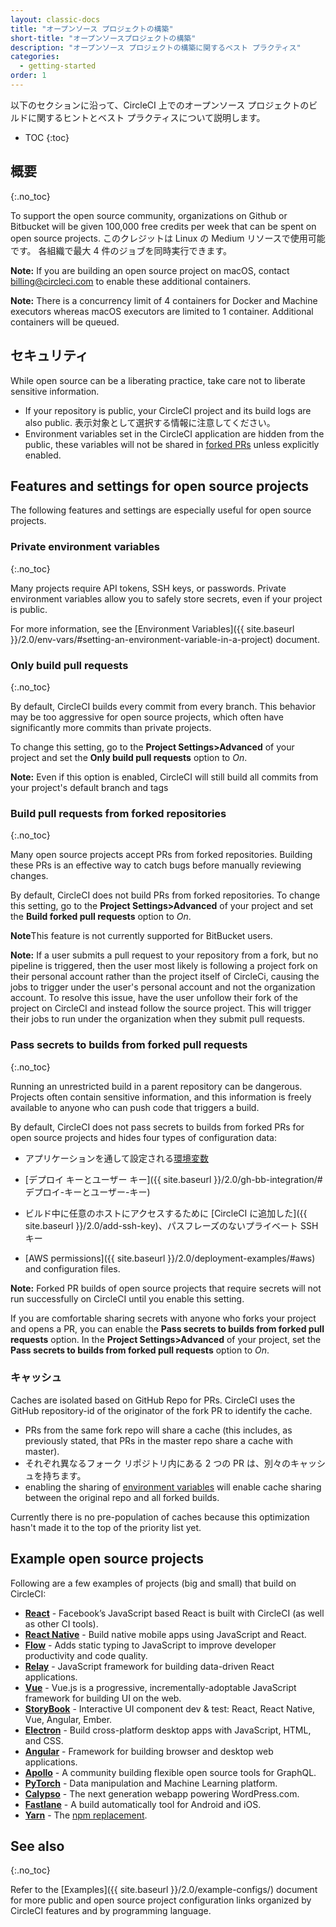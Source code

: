 ```yaml
---
layout: classic-docs
title: "オープンソース プロジェクトの構築"
short-title: "オープンソースプロジェクトの構築"
description: "オープンソース プロジェクトの構築に関するベスト プラクティス"
categories:
  - getting-started
order: 1
---
```


以下のセクションに沿って、CircleCI 上でのオープンソース プロジェクトのビルドに関するヒントとベスト プラクティスについて説明します。

* TOC
{:toc}

## 概要
{:.no_toc}

To support the open source community, organizations on Github or Bitbucket will be given 100,000 free credits per week that can be spent on open source projects. このクレジットは Linux の Medium リソースで使用可能です。 各組織で最大 4 件のジョブを同時実行できます。

**Note:** If you are building an open source project on macOS, contact billing@circleci.com to enable these additional containers.

**Note:** There is a concurrency limit of 4 containers for Docker and Machine executors whereas macOS executors are limited to 1 container. Additional containers will be queued.

## セキュリティ

While open source can be a liberating practice, take care not to liberate sensitive information.

- If your repository is public, your CircleCI project and its build logs are also public. 表示対象として選択する情報に注意してください。
- Environment variables set in the CircleCI application are hidden from the public, these variables will not be shared in [forked PRs](#pass-secrets-to-builds-from-forked-pull-requests) unless explicitly enabled.

## Features and settings for open source projects

The following features and settings are especially useful for open source projects.

### Private environment variables
{:.no_toc}

Many projects require API tokens, SSH keys, or passwords. Private environment variables allow you to safely store secrets, even if your project is public.

For more information, see the [Environment Variables]({{ site.baseurl }}/2.0/env-vars/#setting-an-environment-variable-in-a-project) document.

### Only build pull requests
{:.no_toc}

By default, CircleCI builds every commit from every branch. This behavior may be too aggressive for open source projects, which often have significantly more commits than private projects.

To change this setting, go to the **Project Settings>Advanced** of your project and set the **Only build pull requests** option to _On_.

**Note:** Even if this option is enabled, CircleCI will still build all commits from your project's default branch and tags

### Build pull requests from forked repositories
{:.no_toc}

Many open source projects accept PRs from forked repositories. Building these PRs is an effective way to catch bugs before manually reviewing changes.

By default, CircleCI does not build PRs from forked repositories. To change this setting, go to the **Project Settings>Advanced** of your project and set the **Build forked pull requests** option to _On_.

**Note**This feature is not currently supported for BitBucket users.

**Note:** If a user submits a pull request to your repository from a fork, but no pipeline is triggered, then the user most likely is following a project fork on their personal account rather than the project itself of CircleCi, causing the jobs to trigger under the user's personal account and not the organization account. To resolve this issue, have the user unfollow their fork of the project on CircleCI and instead follow the source project. This will trigger their jobs to run under the organization when they submit pull requests.

### Pass secrets to builds from forked pull requests
{:.no_toc}

Running an unrestricted build in a parent repository can be dangerous. Projects often contain sensitive information, and this information is freely available to anyone who can push code that triggers a build.

By default, CircleCI does not pass secrets to builds from forked PRs for open source projects and hides four types of configuration data:

- アプリケーションを通して設定される[環境変数](#プライベート環境変数)

- [デプロイ キーとユーザー キー]({{ site.baseurl }}/2.0/gh-bb-integration/#デプロイ-キーとユーザー-キー)

- ビルド中に任意のホストにアクセスするために [CircleCI に追加した]({{ site.baseurl }}/2.0/add-ssh-key)、パスフレーズのないプライベート SSH キー

- [AWS permissions]({{ site.baseurl }}/2.0/deployment-examples/#aws) and configuration files.

**Note:** Forked PR builds of open source projects that require secrets will not run successfully on CircleCI until you enable this setting.

If you are comfortable sharing secrets with anyone who forks your project and opens a PR, you can enable the **Pass secrets to builds from forked pull requests** option. In the **Project Settings>Advanced** of your project, set the **Pass secrets to builds from forked pull requests** option to _On_.

### キャッシュ

Caches are isolated based on GitHub Repo for PRs. CircleCI uses the GitHub repository-id of the originator of the fork PR to identify the cache.
- PRs from the same fork repo will share a cache (this includes, as previously stated, that PRs in the master repo share a cache with master).
- それぞれ異なるフォーク リポジトリ内にある 2 つの PR は、別々のキャッシュを持ちます。
- enabling the sharing of [environment variables]({{site.baseurl}}/2.0/env-vars) will enable cache sharing between the original repo and all forked builds.

Currently there is no pre-population of caches because this optimization hasn't made it to the top of the priority list yet.

## Example open source projects

Following are a few examples of projects (big and small) that build on CircleCI:

- **[React](https://github.com/facebook/react)** - Facebook’s JavaScript based React is built with CircleCI (as well as other CI tools).
- **[React Native](https://github.com/facebook/react-native/)** - Build native mobile apps using JavaScript and React.
- **[Flow](https://github.com/facebook/flow/)** - Adds static typing to JavaScript to improve developer productivity and code quality.
- **[Relay](https://github.com/facebook/relay)** - JavaScript framework for building data-driven React applications.
- **[Vue](https://github.com/vuejs/vue)** -  Vue.js is a progressive, incrementally-adoptable JavaScript framework for building UI on the web.
- **[StoryBook](https://github.com/storybooks/storybook)** - Interactive UI component dev & test: React, React Native, Vue, Angular, Ember.
- **[Electron](https://github.com/electron/electron)** - Build cross-platform desktop apps with JavaScript, HTML, and CSS.
- **[Angular](https://github.com/angular/angular)** - Framework for building browser and desktop web applications.
- **[Apollo](https://github.com/apollographql)** - A community building flexible open source tools for GraphQL.
- **[PyTorch](https://github.com/pytorch/pytorch)** - Data manipulation and Machine Learning platform.
- **[Calypso](https://github.com/Automattic/wp-calypso)** - The next generation webapp powering WordPress.com.
- **[Fastlane](https://github.com/fastlane/fastlane)** - A build automatically tool for Android and iOS.
- **[Yarn](https://github.com/yarnpkg/yarn)** - The [npm replacement](https://circleci.com/blog/why-are-developers-moving-to-yarn/).

## See also
{:.no_toc}

Refer to the [Examples]({{ site.baseurl }}/2.0/example-configs/) document for more public and open source project configuration links organized by CircleCI features and by programming language.
